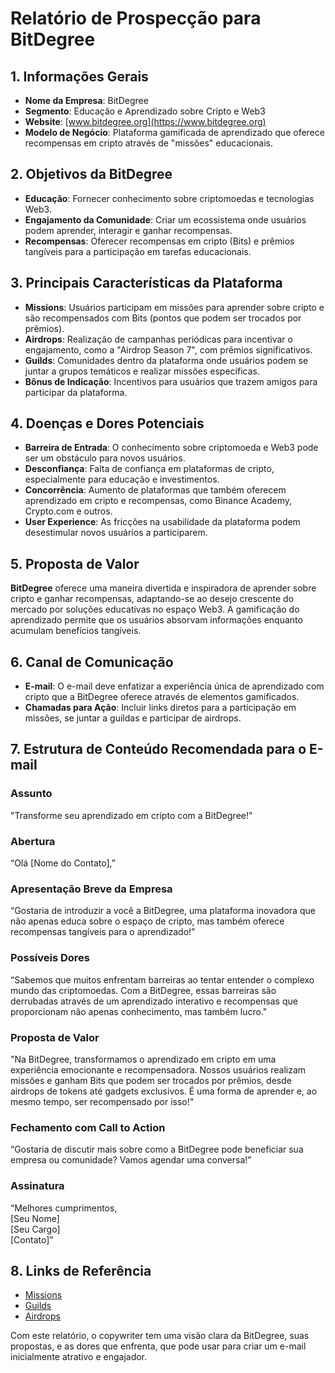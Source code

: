 # Relatório de Prospecção para BitDegree

## 1. Informações Gerais
- **Nome da Empresa**: BitDegree
- **Segmento**: Educação e Aprendizado sobre Cripto e Web3
- **Website**: [www.bitdegree.org](https://www.bitdegree.org)
- **Modelo de Negócio**: Plataforma gamificada de aprendizado que oferece recompensas em cripto através de "missões" educacionais.

## 2. Objetivos da BitDegree
- **Educação**: Fornecer conhecimento sobre criptomoedas e tecnologias Web3.
- **Engajamento da Comunidade**: Criar um ecossistema onde usuários podem aprender, interagir e ganhar recompensas.
- **Recompensas**: Oferecer recompensas em cripto (Bits) e prêmios tangíveis para a participação em tarefas educacionais.

## 3. Principais Características da Plataforma
- **Missions**: Usuários participam em missões para aprender sobre cripto e são recompensados com Bits (pontos que podem ser trocados por prêmios).
- **Airdrops**: Realização de campanhas periódicas para incentivar o engajamento, como a "Airdrop Season 7", com prêmios significativos.
- **Guilds**: Comunidades dentro da plataforma onde usuários podem se juntar a grupos temáticos e realizar missões específicas.
- **Bônus de Indicação**: Incentivos para usuários que trazem amigos para participar da plataforma.

## 4. Doenças e Dores Potenciais
- **Barreira de Entrada**: O conhecimento sobre criptomoeda e Web3 pode ser um obstáculo para novos usuários.
- **Desconfiança**: Falta de confiança em plataformas de cripto, especialmente para educação e investimentos.
- **Concorrência**: Aumento de plataformas que também oferecem aprendizado em cripto e recompensas, como Binance Academy, Crypto.com e outros.
- **User Experience**: As fricções na usabilidade da plataforma podem desestimular novos usuários a participarem.

## 5. Proposta de Valor 
**BitDegree** oferece uma maneira divertida e inspiradora de aprender sobre cripto e ganhar recompensas, adaptando-se ao desejo crescente do mercado por soluções educativas no espaço Web3. A gamificação do aprendizado permite que os usuários absorvam informações enquanto acumulam benefícios tangíveis.

## 6. Canal de Comunicação
- **E-mail**: O e-mail deve enfatizar a experiência única de aprendizado com cripto que a BitDegree oferece através de elementos gamificados.
- **Chamadas para Ação**: Incluir links diretos para a participação em missões, se juntar a guildas e participar de airdrops.

## 7. Estrutura de Conteúdo Recomendada para o E-mail
### Assunto
"Transforme seu aprendizado em cripto com a BitDegree!"

### Abertura
“Olá [Nome do Contato],”

### Apresentação Breve da Empresa
“Gostaria de introduzir a você a BitDegree, uma plataforma inovadora que não apenas educa sobre o espaço de cripto, mas também oferece recompensas tangíveis para o aprendizado!”

### Possíveis Dores
“Sabemos que muitos enfrentam barreiras ao tentar entender o complexo mundo das criptomoedas. Com a BitDegree, essas barreiras são derrubadas através de um aprendizado interativo e recompensas que proporcionam não apenas conhecimento, mas também lucro."

### Proposta de Valor
"Na BitDegree, transformamos o aprendizado em cripto em uma experiência emocionante e recompensadora. Nossos usuários realizam missões e ganham Bits que podem ser trocados por prêmios, desde airdrops de tokens até gadgets exclusivos. É uma forma de aprender e, ao mesmo tempo, ser recompensado por isso!"

### Fechamento com Call to Action
“Gostaria de discutir mais sobre como a BitDegree pode beneficiar sua empresa ou comunidade? Vamos agendar uma conversa!”

### Assinatura
“Melhores cumprimentos,  
[Seu Nome]  
[Seu Cargo]  
[Contato]”

## 8. Links de Referência
- [Missions](https://www.bitdegree.org/missions)
- [Guilds](https://www.bitdegree.org/guilds)
- [Airdrops](https://www.bitdegree.org/leaderboard)

Com este relatório, o copywriter tem uma visão clara da BitDegree, suas propostas, e as dores que enfrenta, que pode usar para criar um e-mail inicialmente atrativo e engajador.